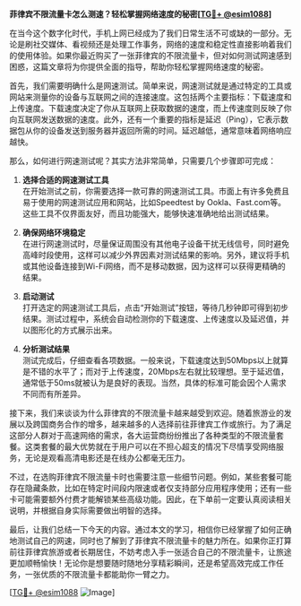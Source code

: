 **菲律宾不限流量卡怎么测速？轻松掌握网络速度的秘密[[TG💪+ @esim1088](https://t.me/s/esim1088)]**

在当今这个数字化时代，手机上网已经成为了我们日常生活不可或缺的一部分。无论是刷社交媒体、看视频还是处理工作事务，网络的速度和稳定性直接影响着我们的使用体验。如果你最近购买了一张菲律宾的不限流量卡，但对如何测试网速感到困惑，这篇文章将为你提供全面的指导，帮助你轻松掌握网络速度的秘密。

首先，我们需要明确什么是网速测试。简单来说，网速测试就是通过特定的工具或网站来测量你的设备与互联网之间的连接速度。这包括两个主要指标：下载速度和上传速度。下载速度决定了你从互联网上获取数据的速度，而上传速度则反映了你向互联网发送数据的速度。此外，还有一个重要的指标是延迟（Ping），它表示数据包从你的设备发送到服务器并返回所需的时间。延迟越低，通常意味着网络响应越快。

那么，如何进行网速测试呢？其实方法非常简单，只需要几个步骤即可完成：

1. **选择合适的网速测试工具**  
   在开始测试之前，你需要选择一款可靠的网速测试工具。市面上有许多免费且易于使用的网速测试应用和网站，比如Speedtest by Ookla、Fast.com等。这些工具不仅界面友好，而且功能强大，能够快速准确地给出测试结果。

2. **确保网络环境稳定**  
   在进行网速测试时，尽量保证周围没有其他电子设备干扰无线信号，同时避免高峰时段使用，这样可以减少外界因素对测试结果的影响。另外，建议将手机或其他设备连接到Wi-Fi网络，而不是移动数据，因为这样可以获得更精确的结果。

3. **启动测试**  
   打开选定的网速测试工具后，点击“开始测试”按钮，等待几秒钟即可得到初步结果。测试过程中，系统会自动检测你的下载速度、上传速度以及延迟值，并以图形化的方式展示出来。

4. **分析测试结果**  
   测试完成后，仔细查看各项数据。一般来说，下载速度达到50Mbps以上就算是不错的水平了；而对于上传速度，20Mbps左右就比较理想。至于延迟值，通常低于50ms就被认为是良好的表现。当然，具体的标准可能会因个人需求不同而有所差异。

接下来，我们来谈谈为什么菲律宾的不限流量卡越来越受到欢迎。随着旅游业的发展以及跨国商务合作的增多，越来越多的人选择前往菲律宾工作或旅行。为了满足这部分人群对于高速网络的需求，各大运营商纷纷推出了各种类型的不限流量套餐。这类套餐的最大优势就在于用户可以在不担心超支的情况下尽情享受网络服务，无论是观看高清电影还是在线办公都毫无压力。

不过，在选购菲律宾不限流量卡时也需要注意一些细节问题。例如，某些套餐可能存在隐藏条款，比如在特定时间段内限速或者仅支持部分应用程序使用；还有一些卡可能需要额外付费才能解锁某些高级功能。因此，在下单前一定要认真阅读相关说明，并根据自身实际需要做出明智的选择。

最后，让我们总结一下今天的内容。通过本文的学习，相信你已经掌握了如何正确地测试自己的网速，同时也了解到了菲律宾不限流量卡的魅力所在。如果你正打算前往菲律宾旅游或者长期居住，不妨考虑入手一张适合自己的不限流量卡，让旅途更加顺畅愉快！无论你是想要随时随地分享精彩瞬间，还是希望高效完成工作任务，一张优质的不限流量卡都能助你一臂之力。

[[TG💪+ @esim1088](https://t.me/s/esim1088) ![Image](https://i.postimg.cc/4NQfJmqS/Snipaste-2025-05-13-00-14-12.png)]